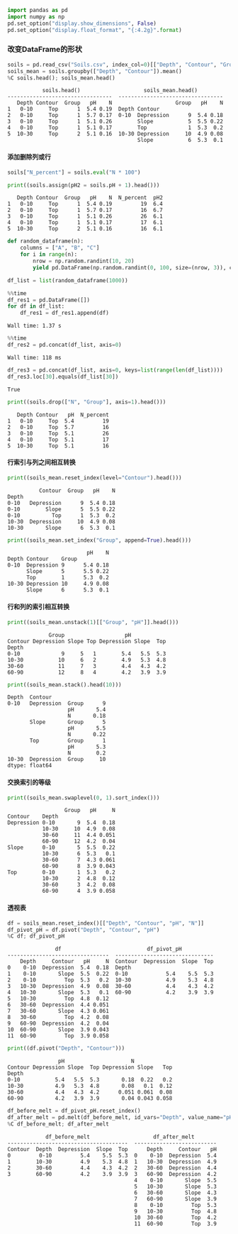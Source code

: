 

```python
import pandas as pd
import numpy as np
pd.set_option("display.show_dimensions", False)
pd.set_option("display.float_format", "{:4.2g}".format)
```

### 改变DataFrame的形状


```python
soils = pd.read_csv("Soils.csv", index_col=0)[["Depth", "Contour", "Group", "pH", "N"]]
soils_mean = soils.groupby(["Depth", "Contour"]).mean()
%C soils.head(); soils_mean.head()
```

               soils.head()                    soils_mean.head()        
    ---------------------------------  ---------------------------------
       Depth Contour  Group   pH    N                    Group   pH    N
    1   0-10     Top      1  5.4 0.19  Depth Contour                    
    2   0-10     Top      1  5.7 0.17  0-10  Depression      9  5.4 0.18
    3   0-10     Top      1  5.1 0.26        Slope           5  5.5 0.22
    4   0-10     Top      1  5.1 0.17        Top             1  5.3  0.2
    5  10-30     Top      2  5.1 0.16  10-30 Depression     10  4.9 0.08
                                             Slope           6  5.3  0.1


#### 添加删除列或行


```python
soils["N_percent"] = soils.eval("N * 100")
```


```python
print((soils.assign(pH2 = soils.pH + 1).head()))
```

       Depth Contour  Group   pH    N  N_percent  pH2
    1   0-10     Top      1  5.4 0.19         19  6.4
    2   0-10     Top      1  5.7 0.17         16  6.7
    3   0-10     Top      1  5.1 0.26         26  6.1
    4   0-10     Top      1  5.1 0.17         17  6.1
    5  10-30     Top      2  5.1 0.16         16  6.1



```python
def random_dataframe(n):
    columns = ["A", "B", "C"]
    for i in range(n):
        nrow = np.random.randint(10, 20)
        yield pd.DataFrame(np.random.randint(0, 100, size=(nrow, 3)), columns=columns)

df_list = list(random_dataframe(1000))
```


```python
%%time
df_res1 = pd.DataFrame([])
for df in df_list:
    df_res1 = df_res1.append(df)
```

    Wall time: 1.37 s



```python
%%time
df_res2 = pd.concat(df_list, axis=0)
```

    Wall time: 118 ms



```python
df_res3 = pd.concat(df_list, axis=0, keys=list(range(len(df_list))))
df_res3.loc[30].equals(df_list[30])
```




    True




```python
print((soils.drop(["N", "Group"], axis=1).head()))
```

       Depth Contour   pH  N_percent
    1   0-10     Top  5.4         19
    2   0-10     Top  5.7         16
    3   0-10     Top  5.1         26
    4   0-10     Top  5.1         17
    5  10-30     Top  5.1         16


#### 行索引与列之间相互转换


```python
print((soils_mean.reset_index(level="Contour").head()))
```

              Contour  Group   pH    N
    Depth                             
    0-10   Depression      9  5.4 0.18
    0-10        Slope      5  5.5 0.22
    0-10          Top      1  5.3  0.2
    10-30  Depression     10  4.9 0.08
    10-30       Slope      6  5.3  0.1



```python
print((soils_mean.set_index("Group", append=True).head()))
```

                             pH    N
    Depth Contour    Group          
    0-10  Depression 9      5.4 0.18
          Slope      5      5.5 0.22
          Top        1      5.3  0.2
    10-30 Depression 10     4.9 0.08
          Slope      6      5.3  0.1


#### 行和列的索引相互转换


```python
print((soils_mean.unstack(1)[["Group", "pH"]].head()))
```

                 Group                   pH           
    Contour Depression Slope Top Depression Slope  Top
    Depth                                             
    0-10             9     5   1        5.4   5.5  5.3
    10-30           10     6   2        4.9   5.3  4.8
    30-60           11     7   3        4.4   4.3  4.2
    60-90           12     8   4        4.2   3.9  3.9



```python
print((soils_mean.stack().head(10)))
```

    Depth  Contour          
    0-10   Depression  Group      9
                       pH       5.4
                       N       0.18
           Slope       Group      5
                       pH       5.5
                       N       0.22
           Top         Group      1
                       pH       5.3
                       N        0.2
    10-30  Depression  Group     10
    dtype: float64


#### 交换索引的等级


```python
print((soils_mean.swaplevel(0, 1).sort_index()))
```

                      Group   pH     N
    Contour    Depth                  
    Depression 0-10       9  5.4  0.18
               10-30     10  4.9  0.08
               30-60     11  4.4 0.051
               60-90     12  4.2  0.04
    Slope      0-10       5  5.5  0.22
               10-30      6  5.3   0.1
               30-60      7  4.3 0.061
               60-90      8  3.9 0.043
    Top        0-10       1  5.3   0.2
               10-30      2  4.8  0.12
               30-60      3  4.2  0.08
               60-90      4  3.9 0.058


#### 透视表


```python
df = soils_mean.reset_index()[["Depth", "Contour", "pH", "N"]]
df_pivot_pH = df.pivot("Depth", "Contour", "pH")
%C df; df_pivot_pH
```

                   df                           df_pivot_pH          
    --------------------------------  -------------------------------
        Depth     Contour   pH     N  Contour  Depression  Slope  Top
    0    0-10  Depression  5.4  0.18  Depth                          
    1    0-10       Slope  5.5  0.22  0-10            5.4    5.5  5.3
    2    0-10         Top  5.3   0.2  10-30           4.9    5.3  4.8
    3   10-30  Depression  4.9  0.08  30-60           4.4    4.3  4.2
    4   10-30       Slope  5.3   0.1  60-90           4.2    3.9  3.9
    5   10-30         Top  4.8  0.12                                 
    6   30-60  Depression  4.4 0.051                                 
    7   30-60       Slope  4.3 0.061                                 
    8   30-60         Top  4.2  0.08                                 
    9   60-90  Depression  4.2  0.04                                 
    10  60-90       Slope  3.9 0.043                                 
    11  60-90         Top  3.9 0.058                                 



```python
print((df.pivot("Depth", "Contour")))
```

                    pH                     N            
    Contour Depression Slope  Top Depression Slope   Top
    Depth                                               
    0-10           5.4   5.5  5.3       0.18  0.22   0.2
    10-30          4.9   5.3  4.8       0.08   0.1  0.12
    30-60          4.4   4.3  4.2      0.051 0.061  0.08
    60-90          4.2   3.9  3.9       0.04 0.043 0.058



```python
df_before_melt = df_pivot_pH.reset_index()
df_after_melt = pd.melt(df_before_melt, id_vars="Depth", value_name="pH")
%C df_before_melt; df_after_melt
```

                df_before_melt                    df_after_melt       
    --------------------------------------  --------------------------
    Contour  Depth  Depression  Slope  Top      Depth     Contour   pH
    0         0-10         5.4    5.5  5.3  0    0-10  Depression  5.4
    1        10-30         4.9    5.3  4.8  1   10-30  Depression  4.9
    2        30-60         4.4    4.3  4.2  2   30-60  Depression  4.4
    3        60-90         4.2    3.9  3.9  3   60-90  Depression  4.2
                                            4    0-10       Slope  5.5
                                            5   10-30       Slope  5.3
                                            6   30-60       Slope  4.3
                                            7   60-90       Slope  3.9
                                            8    0-10         Top  5.3
                                            9   10-30         Top  4.8
                                            10  30-60         Top  4.2
                                            11  60-90         Top  3.9

